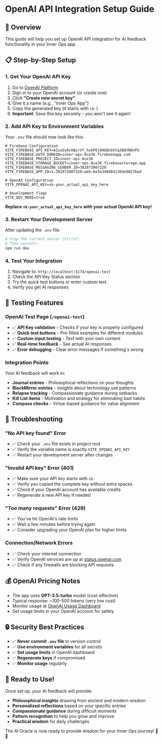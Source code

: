 # OpenAI API Integration Setup Guide

## 🤖 Overview

This guide will help you set up OpenAI API integration for AI feedback functionality in your Inner Ops app.

## 📋 Step-by-Step Setup

### 1. **Get Your OpenAI API Key**

1. Go to [OpenAI Platform](https://platform.openai.com/api-keys)
2. Sign in to your OpenAI account (or create one)
3. Click **"Create new secret key"**
4. Give it a name (e.g., "Inner Ops App")
5. Copy the generated key (it starts with `sk-`)
6. **Important**: Save this key securely - you won't see it again!

### 2. **Add API Key to Environment Variables**

Your `.env` file should now look like this:

```env
# Firebase Configuration
VITE_FIREBASE_API_KEY=AIzaSyAcHQirVf_hukP6jOHUQnGVCq38QYN0nPU
VITE_FIREBASE_AUTH_DOMAIN=inner-ops-8ce36.firebaseapp.com
VITE_FIREBASE_PROJECT_ID=inner-ops-8ce36
VITE_FIREBASE_STORAGE_BUCKET=inner-ops-8ce36.firebasestorage.app
VITE_FIREBASE_MESSAGING_SENDER_ID=302872007320
VITE_FIREBASE_APP_ID=1:302872007320:web:6e5a3d94841364e98276ed

# OpenAI Configuration
VITE_OPENAI_API_KEY=sk-your_actual_api_key_here

# Development flags
VITE_DEV_MODE=true
```

**Replace `sk-your_actual_api_key_here` with your actual OpenAI API key!**

### 3. **Restart Your Development Server**

After updating the `.env` file:

```bash
# Stop the current server (Ctrl+C)
# Then restart:
npm run dev
```

### 4. **Test Your Integration**

1. Navigate to: `http://localhost:5174/openai-test`
2. Check the API Key Status section
3. Try the quick test buttons or enter custom text
4. Verify you get AI responses

## 🧪 **Testing Features**

### **OpenAI Test Page** (`/openai-test`)
- ✅ **API Key validation** - Checks if your key is properly configured
- ✅ **Quick test buttons** - Pre-filled examples for different modules
- ✅ **Custom input testing** - Test with your own content
- ✅ **Real-time feedback** - See actual AI responses
- ✅ **Error debugging** - Clear error messages if something's wrong

### **Integration Points**
Your AI feedback will work in:
- **Journal entries** - Philosophical reflections on your thoughts
- **BlackMirror entries** - Insights about technology use patterns
- **Relapse tracking** - Compassionate guidance during setbacks
- **Kill List items** - Motivation and strategy for eliminating bad habits
- **Compass checks** - Virtue-based guidance for value alignment

## 🔧 **Troubleshooting**

### **"No API key found" Error**
- ✅ Check your `.env` file exists in project root
- ✅ Verify the variable name is exactly `VITE_OPENAI_API_KEY`
- ✅ Restart your development server after changes

### **"Invalid API key" Error (401)**
- ✅ Make sure your API key starts with `sk-`
- ✅ Verify you copied the complete key without extra spaces
- ✅ Check if your OpenAI account has available credits
- ✅ Regenerate a new API key if needed

### **"Too many requests" Error (429)**
- ✅ You've hit OpenAI's rate limits
- ✅ Wait a few minutes before trying again
- ✅ Consider upgrading your OpenAI plan for higher limits

### **Connection/Network Errors**
- ✅ Check your internet connection
- ✅ Verify OpenAI services are up at [status.openai.com](https://status.openai.com)
- ✅ Check if any firewalls are blocking API requests

## 💰 **OpenAI Pricing Notes**

- The app uses **GPT-3.5-turbo** model (cost-effective)
- Typical response: ~100-500 tokens (very low cost)
- Monitor usage at [OpenAI Usage Dashboard](https://platform.openai.com/usage)
- Set usage limits in your OpenAI account for safety

## 🔒 **Security Best Practices**

- ✅ **Never commit `.env` file** to version control
- ✅ **Use environment variables** for all secrets
- ✅ **Set usage limits** in OpenAI dashboard
- ✅ **Regenerate keys** if compromised
- ✅ **Monitor usage** regularly

## 🚀 **Ready to Use!**

Once set up, your AI feedback will provide:
- **Philosophical insights** drawing from ancient and modern wisdom
- **Personalized reflections** based on your specific entries
- **Compassionate guidance** during difficult moments
- **Pattern recognition** to help you grow and improve
- **Practical wisdom** for daily challenges

The AI Oracle is now ready to provide wisdom for your Inner Ops journey! 🔮✨
